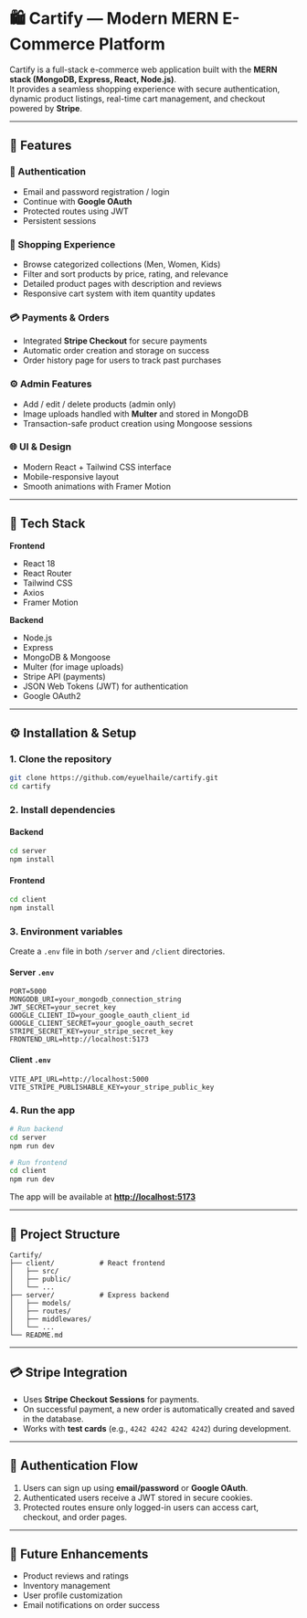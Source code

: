# 🛍️ Cartify — Modern MERN E-Commerce Platform

Cartify is a full-stack e-commerce web application built with the **MERN stack (MongoDB, Express, React, Node.js)**.  
It provides a seamless shopping experience with secure authentication, dynamic product listings, real-time cart management, and checkout powered by **Stripe**.

---

## 🚀 Features

### 👤 Authentication
- Email and password registration / login  
- Continue with **Google OAuth**  
- Protected routes using JWT  
- Persistent sessions  

### 🛒 Shopping Experience
- Browse categorized collections (Men, Women, Kids)  
- Filter and sort products by price, rating, and relevance  
- Detailed product pages with description and reviews  
- Responsive cart system with item quantity updates  

### 💳 Payments & Orders
- Integrated **Stripe Checkout** for secure payments  
- Automatic order creation and storage on success  
- Order history page for users to track past purchases  

### ⚙️ Admin Features
- Add / edit / delete products (admin only)  
- Image uploads handled with **Multer** and stored in MongoDB  
- Transaction-safe product creation using Mongoose sessions  

### 🌐 UI & Design
- Modern React + Tailwind CSS interface  
- Mobile-responsive layout  
- Smooth animations with Framer Motion  

---

## 🧩 Tech Stack

**Frontend**
- React 18  
- React Router  
- Tailwind CSS  
- Axios  
- Framer Motion  

**Backend**
- Node.js  
- Express  
- MongoDB & Mongoose  
- Multer (for image uploads)  
- Stripe API (payments)  
- JSON Web Tokens (JWT) for authentication  
- Google OAuth2  

---

## ⚙️ Installation & Setup

### 1. Clone the repository
```bash
git clone https://github.com/eyuelhaile/cartify.git
cd cartify
````

### 2. Install dependencies

#### Backend

```bash
cd server
npm install
```

#### Frontend

```bash
cd client
npm install
```

### 3. Environment variables

Create a `.env` file in both `/server` and `/client` directories.

#### Server `.env`

```
PORT=5000
MONGODB_URI=your_mongodb_connection_string
JWT_SECRET=your_secret_key
GOOGLE_CLIENT_ID=your_google_oauth_client_id
GOOGLE_CLIENT_SECRET=your_google_oauth_secret
STRIPE_SECRET_KEY=your_stripe_secret_key
FRONTEND_URL=http://localhost:5173
```

#### Client `.env`

```
VITE_API_URL=http://localhost:5000
VITE_STRIPE_PUBLISHABLE_KEY=your_stripe_public_key
```

### 4. Run the app

```bash
# Run backend
cd server
npm run dev

# Run frontend
cd client
npm run dev
```

The app will be available at **[http://localhost:5173](http://localhost:5173)**

---

## 🧠 Project Structure

```
Cartify/
├── client/           # React frontend
│   ├── src/
│   ├── public/
│   └── ...
├── server/           # Express backend
│   ├── models/
│   ├── routes/
│   ├── middlewares/
│   └── ...
└── README.md
```

---

## 💳 Stripe Integration

* Uses **Stripe Checkout Sessions** for payments.
* On successful payment, a new order is automatically created and saved in the database.
* Works with **test cards** (e.g., `4242 4242 4242 4242`) during development.

---

## 🔐 Authentication Flow

1. Users can sign up using **email/password** or **Google OAuth**.
2. Authenticated users receive a JWT stored in secure cookies.
3. Protected routes ensure only logged-in users can access cart, checkout, and order pages.

---

## 🧾 Future Enhancements

* Product reviews and ratings
* Inventory management
* User profile customization
* Email notifications on order success
